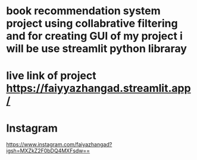 # book recommendation system project using collabrative filtering and  for creating GUI of my project i will be use streamlit python libraray


# live link of project https://faiyyazhangad.streamlit.app/

# Instagram 
https://www.instagram.com/faiyazhangad?igsh=MXZkZ2F0bDQ4MXFsdw==

  
